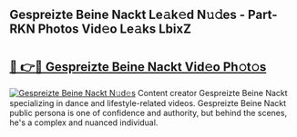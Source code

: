 ## Gespreizte Beine Nackt Le𝚊k𝚎d N𝚞𝚍es - Part-RKN Photos Vid𝚎o Le𝚊ks LbixZ

# <h2><a href="http://fb8wtr.evod.top/?m=Gespreizte+Beine+Nackt">🔗 👉🔴 Gespreizte Beine Nackt Vid𝚎o Ph𝚘t𝚘s</a></h2>

[![Gespreizte Beine Nackt N𝚞d𝚎s](https://i.imgur.com/8V9OHl7.gif)](http://fb8wtr.evod.top/?m=Gespreizte+Beine+Nackt)
Content creator Gespreizte Beine Nackt specializing in dance and lifestyle-related videos. Gespreizte Beine Nackt public persona is one of confidence and authority, but behind the scenes, he's a complex and nuanced individual. 
